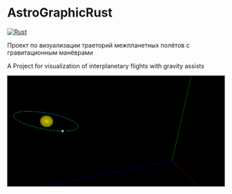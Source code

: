 # AstroGraphicRust

[![Rust](https://github.com/Graph-Donte-Crypto/AstroGraphicRust/workflows/Rust/badge.svg)](https://github.com/Graph-Donte-Crypto/AstroGraphicRust/actions?query=workflow%3ARust)

Проект по визуализации траеторий межпланетных полётов с гравитационным манёврами

A Project for visualization of interplanetary flights with gravity assists

![alt text](https://github.com/Graph-Donte-Crypto/AstroGraphicRust/blob/master/images/AstroGraphicRust_Example1.png?raw=true)
